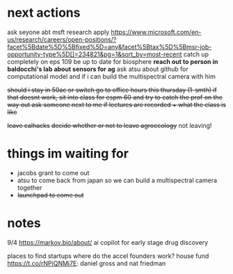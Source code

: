 # next actions
ask seyone abt msft research
	apply https://www.microsoft.com/en-us/research/careers/open-positions/?facet%5Bdate%5D%5Bfixed%5D=any&facet%5Btax%5D%5Bmsr-job-opportunity-type%5D[]=234821&pg=1&sort_by=most-recent 
catch up completely on eps 109
be up to date for biosphere
**reach out to person in baldocchi's lab about sensors for ag**
ask atsu about github for computational model and if i can build the multispectral camera with him

<s>should i stay in 50ac or switch
	go to office hours this thursday (1-smth)
	if that doesnt work, sit into class for espm 60 and try to catch the prof on the way out
		ask someone next to me if lectures are recorded + what the class is like</s>

<s>leave calhacks</s>
<s>decide whether or not to leave agroecology</s> not leaving!


# things im waiting for 
- jacobs grant to come out
- atsu to come back from japan so we can build a multispectral camera together
- <s>launchpad to come out</s>

# notes

9/4 https://markov.bio/about/ ai copilot for early stage drug discovery

places to find startups
	where do the accel founders work?
	house fund
	https://t.co/rNPiQNMj7E: daniel gross and nat friedman 
	